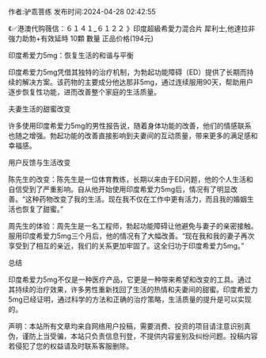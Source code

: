 <p>作者:驴乖菩练 发布时间:2024-04-28 02:42:55</p>
<p>《✅港澳代购薇信：６１４１_６１２２ 》印度超級希愛力混合片 犀利士,他達拉非 強力助勃+有效延時 10顆 數量 正品价格(194元) </p>
									<p></p><p>印度希爱力5mg：恢复生活的和谐与平衡</p><p></p><p>印度希爱力5mg凭借其独特的治疗机制，为勃起功能障碍（ED）提供了长期而持续的解决方案。该药物的主要成分他达那非5mg，通过连续服用90天，帮助用户逐步恢复性功能，进而改善整个家庭的生活质量。</p><p></p><p>夫妻生活的甜蜜改变</p><p></p><p>许多使用印度希爱力5mg的男性报告说，随着身体功能的改善，他们的情感联系也随之增强。勃起功能的改善直接影响到夫妻间的互动质量，带来更多的满足感和幸福感。</p><p></p><p>用户反馈与生活改变</p><p></p><p>陈先生的改变：陈先生是一位体育教练，长期以来由于ED问题，他的个人生活和自信受到了严重影响。自从他开始使用印度希爱力5mg后，情况有了明显改善。“这种药物改变了我的生活。现在我不仅在工作中更有活力，而且我的婚姻生活也恢复了甜蜜。”</p><p></p><p>周先生的体验：周先生是一名工程师，勃起功能障碍让他避免与妻子的亲密接触。服用印度希爱力5mg三个月后，他的情况有了大幅改善。“现在我和我的妻子再次享受到了相互的亲近，我们的关系更加牢固了。这全归功于印度希爱力5mg。”</p><p></p><p>总结</p><p></p><p>印度希爱力5mg不仅是一种医疗产品，它更是一种带来希望和改变的工具。通过其持续的治疗效果，许多男性重新找回了生活的热情和夫妻间的甜蜜。印度希爱力5mg已经证明，通过科学的方法和正确的治疗策略，生活质量的提升是可以实现的。</p>				声明：本站所有文章均来自网络用户投稿，需要消费、投资的项目请注意识别真伪，谨防上当受骗，本站只负责信息刊登，不提供内容鉴别及纠纷问题。投稿内容若侵犯了您的权益请及时联系客服删除。				
